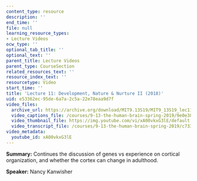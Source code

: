 ```yaml
---
content_type: resource
description: ''
end_time: ''
file: null
learning_resource_types:
- Lecture Videos
ocw_type: ''
optional_tab_title: ''
optional_text: ''
parent_title: Lecture Videos
parent_type: CourseSection
related_resources_text: ''
resource_index_text: ''
resourcetype: Video
start_time: ''
title: 'Lecture 11: Development, Nature & Nurture II (2018)'
uid: e53362ec-95de-6a7a-2c5a-22e78eaa9d7f
video_files:
  archive_url: https://archive.org/download/MIT9.13S19/MIT9_13S19_lec11_300k.mp4
  video_captions_file: /courses/9-13-the-human-brain-spring-2019/9e0e389b3f4350938af898a5cdb414c9_xA00vkxG3lE.vtt
  video_thumbnail_file: https://img.youtube.com/vi/xA00vkxG3lE/default.jpg
  video_transcript_file: /courses/9-13-the-human-brain-spring-2019/c7330746e1ff27f7feaa696c429de83c_xA00vkxG3lE.pdf
video_metadata:
  youtube_id: xA00vkxG3lE
---
```


**Summary:** Continues the discussion of genes vs experience on cortical organization, and whether the cortex can change in adulthood.

**Speaker:** Nancy Kanwisher




